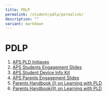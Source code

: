 ```yaml
---
title: PDLP
permalink: /student/pdlp/permalink/
description: ""
variant: markdown
---
```

PDLP
====

1. [APS PLD Initiaves](/files/PDLP/APS_Infographic_on_the_PLD_Initiative_2024_FINAL.pdf)
2. [APS Students Engagement Slides](/files/PDLP/APS_Student_Engagement_Deck_2024.pdf)
3. [APS Student Device Info Kit](/files/PDLP/APS_Student_Device_Information_Kit_2024.pdf)
4. [APS Parents Engagement Slides](/files/PDLP/APS_Parent_Engagement_Deck_2024_Final.pdf)
5. [Parents Handbook (I) on Learning with PLD](/files/PDLP/Parent_Handbook__I__2024_FINAL.pdf)
6. [Parents Handbook(II) on Learning with PLD](/files/PDLP/Parent_Handbook__II__2024_FINAL.pdf)